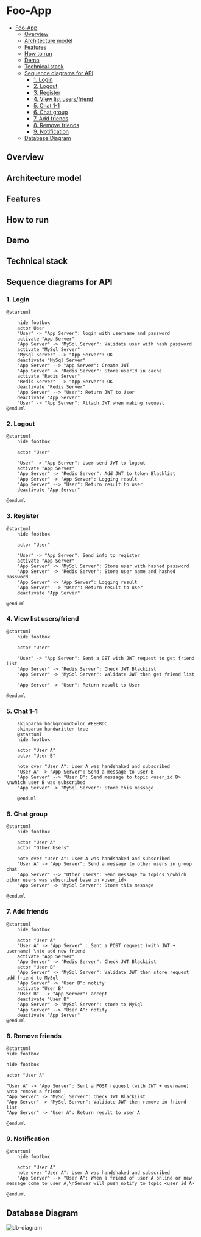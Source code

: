 # Foo-App

- [Foo-App](#foo-app)
  - [Overview](#overview)
  - [Architecture model](#architecture-model)
  - [Features](#features)
  - [How to run](#how-to-run)
  - [Demo](#demo)
  - [Technical stack](#technical-stack)
  - [Sequence diagrams for API](#sequence-diagrams-for-api)
    - [1. Login](#1-login)
    - [2. Logout](#2-logout)
    - [3. Register](#3-register)
    - [4. View list users/friend](#4-view-list-usersfriend)
    - [5. Chat 1-1](#5-chat-1-1)
    - [6. Chat group](#6-chat-group)
    - [7. Add friends](#7-add-friends)
    - [8. Remove friends](#8-remove-friends)
    - [9. Notification](#9-notification)
  - [Database Diagram](#database-diagram)

## Overview

## Architecture model

## Features

## How to run

## Demo

## Technical stack

## Sequence diagrams for API

### 1. Login

```plantuml
@startuml

    hide footbox
    actor User
    "User" -> "App Server": login with username and password
    activate "App Server"
    "App Server" -> "MySql Server": Validate user with hash password
    activate "MySql Server"
    "MySql Server" --> "App Server": OK
    deactivate "MySql Server"
    "App Server" --> "App Server": Create JWT
    "App Server" -> "Redis Server": Store userId in cache
    activate "Redis Server"
    "Redis Server" --> "App Server": OK
    deactivate "Redis Server"
    "App Server" --> "User": Return JWT to User
    deactivate "App Server"
    "User" -> "App Server": Attach JWT when making request
@enduml
```

### 2. Logout

```plantuml
@startuml
    hide footbox

    actor "User"

    "User" -> "App Server": User send JWT to logout
    activate "App Server"
    "App Server" -> "Redis Server": Add JWT to token Blacklist
    "App Server" -> "App Server": Logging result
    "App Server" --> "User": Return result to user
    deactivate "App Server"

@enduml
```

### 3. Register

```plantuml
@startuml
    hide footbox

    actor "User"

    "User" -> "App Server": Send info to register
    activate "App Server"
    "App Server" -> "MySql Server": Store user with hashed password
    "App Server" -> "Redis Server": Store user name and hashed password
    "App Server" -> "App Server": Logging result
    "App Server" --> "User": Return result to user
    deactivate "App Server"

@enduml
```

### 4. View list users/friend

```plantuml
@startuml
    hide footbox

    actor "User"

    "User" -> "App Server": Sent a GET with JWT request to get friend list
    "App Server" -> "Redis Server": Check JWT BlackList
    "App Server" -> "MySql Server": Validate JWT then get friend list

    "App Server" -> "User": Return result to User

@enduml
```

### 5. Chat 1-1

```plantuml
    skinparam backgroundColor #EEEBDC
    skinparam handwritten true
    @startuml
    hide footbox

    actor "User A"
    actor "User B"

    note over "User A": User A was handshaked and subscribed
    "User A" -> "App Server": Send a message to user B
    "App Server" --> "User B": Send message to topic <user_id B> \nwhich user B was subscribed
    "App Server" -> "MySql Server": Store this message

    @enduml
```

### 6. Chat group

```plantuml
@startuml
    hide footbox

    actor "User A"
    actor "Other Users"

    note over "User A": User A was handshaked and subscribed
    "User A" -> "App Server": Send a message to other users in group chat
    "App Server" --> "Other Users": Send message to topics \nwhich other users was subscribed base on <user_id>
    "App Server" -> "MySql Server": Store this message

@enduml
```

### 7. Add friends

```plantuml
@startuml
    hide footbox
  
    actor "User A"
    "User A" -> "App Server" : Sent a POST request (with JWT + username) \nto add new friend
    activate "App Server"
    "App Server" -> "Redis Server": Check JWT BlackList
    actor "User B"
    "App Server" -> "MySql Server": Validate JWT then store request add friend to MySql
    "App Server" -> "User B": notify
    activate "User B"
    "User B" --> "App Server": accept
    deactivate "User B"
    "App Server" -> "MySql Server": store to MySql
    "App Server" --> "User A": notify
    deactivate "App Server"
@enduml
```

### 8. Remove friends

```plantuml
@startuml
hide footbox

hide footbox

actor "User A"

"User A" -> "App Server": Sent a POST request (with JWT + username) \nto remove a friend
"App Server" -> "MySql Server": Check JWT BlackList
"App Server" -> "MySql Server": Validate JWT then remove in friend list
"App Server" -> "User A": Return result to user A

@enduml
```

### 9. Notification

```plantuml
@startuml
    hide footbox

    actor "User A"
    note over "User A": User A was handshaked and subscribed
    "App Server" --> "User A": When a friend of user A online or new message come to user A,\nServer will push notify to topic <user id A>

@enduml
```

## Database Diagram

![db-diagram](img/db.png)
